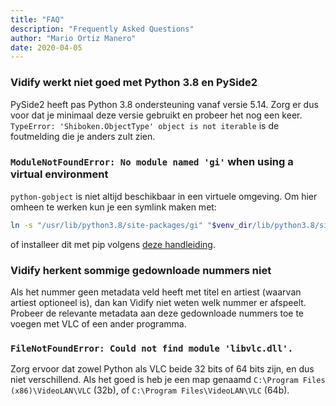 ```yaml
---
title: "FAQ"
description: "Frequently Asked Questions"
author: "Mario Ortiz Manero"
date: 2020-04-05
---
```


### Vidify werkt niet goed met Python 3.8 en PySide2
PySide2 heeft pas Python 3.8 ondersteuning vanaf versie 5.14. Zorg er dus voor dat je minimaal deze versie gebruikt en probeer het nog een keer. `TypeError: 'Shiboken.ObjectType' object is not iterable` is de foutmelding die je anders zult zien.

### `ModuleNotFoundError: No module named 'gi'` when using a virtual environment
`python-gobject` is niet altijd beschikbaar in een virtuele omgeving. Om hier omheen te werken kun je een symlink maken met:

```bash
ln -s "/usr/lib/python3.8/site-packages/gi" "$venv_dir/lib/python3.8/site-packages"
```

of installeer dit met pip volgens [deze handleiding](https://pygobject.readthedocs.io/en/latest/getting_started.html).

### Vidify herkent sommige gedownloade nummers niet
Als het nummer geen metadata veld heeft met titel en artiest (waarvan artiest optioneel is), dan kan Vidify niet weten welk nummer er afspeelt. Probeer de relevante metadata aan deze gedownloade nummers toe te voegen met VLC of een ander programma.

### `FileNotFoundError: Could not find module 'libvlc.dll'.`
Zorg ervoor dat zowel Python als VLC beide 32 bits of 64 bits zijn, en dus niet verschillend. Als het goed is heb je een map genaamd `C:\Program Files (x86)\VideoLAN\VLC` (32b), of `C:\Program Files\VideoLAN\VLC` (64b).
